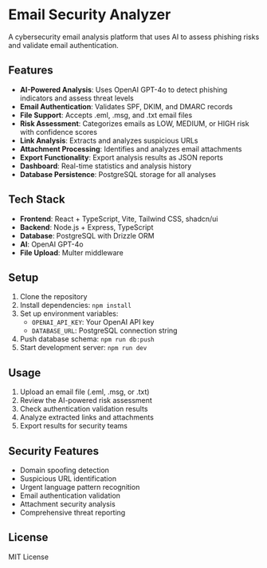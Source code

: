 # Email Security Analyzer

A cybersecurity email analysis platform that uses AI to assess phishing risks and validate email authentication.

## Features

- **AI-Powered Analysis**: Uses OpenAI GPT-4o to detect phishing indicators and assess threat levels
- **Email Authentication**: Validates SPF, DKIM, and DMARC records 
- **File Support**: Accepts .eml, .msg, and .txt email files
- **Risk Assessment**: Categorizes emails as LOW, MEDIUM, or HIGH risk with confidence scores
- **Link Analysis**: Extracts and analyzes suspicious URLs
- **Attachment Processing**: Identifies and analyzes email attachments
- **Export Functionality**: Export analysis results as JSON reports
- **Dashboard**: Real-time statistics and analysis history
- **Database Persistence**: PostgreSQL storage for all analyses

## Tech Stack

- **Frontend**: React + TypeScript, Vite, Tailwind CSS, shadcn/ui
- **Backend**: Node.js + Express, TypeScript
- **Database**: PostgreSQL with Drizzle ORM
- **AI**: OpenAI GPT-4o
- **File Upload**: Multer middleware

## Setup

1. Clone the repository
2. Install dependencies: `npm install`
3. Set up environment variables:
   - `OPENAI_API_KEY`: Your OpenAI API key
   - `DATABASE_URL`: PostgreSQL connection string
4. Push database schema: `npm run db:push`
5. Start development server: `npm run dev`

## Usage

1. Upload an email file (.eml, .msg, or .txt)
2. Review the AI-powered risk assessment
3. Check authentication validation results
4. Analyze extracted links and attachments
5. Export results for security teams

## Security Features

- Domain spoofing detection
- Suspicious URL identification
- Urgent language pattern recognition
- Email authentication validation
- Attachment security analysis
- Comprehensive threat reporting

## License

MIT License